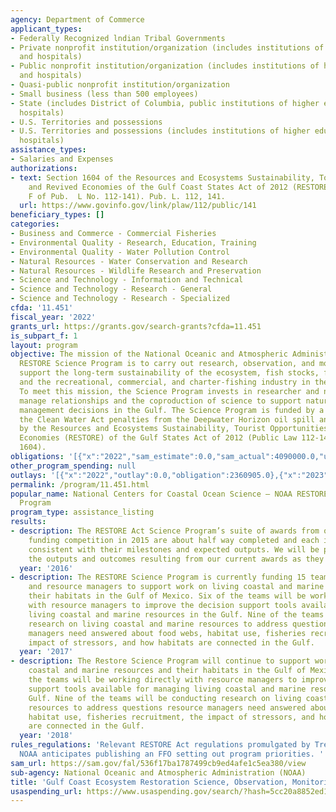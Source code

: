 ```yaml
---
agency: Department of Commerce
applicant_types:
- Federally Recognized lndian Tribal Governments
- Private nonprofit institution/organization (includes institutions of higher education
  and hospitals)
- Public nonprofit institution/organization (includes institutions of higher education
  and hospitals)
- Quasi-public nonprofit institution/organization
- Small business (less than 500 employees)
- State (includes District of Columbia, public institutions of higher education and
  hospitals)
- U.S. Territories and possessions
- U.S. Territories and possessions (includes institutions of higher education and
  hospitals)
assistance_types:
- Salaries and Expenses
authorizations:
- text: Section 1604 of the Resources and Ecosystems Sustainability, Tourist Opportunities,
    and Revived Economies of the Gulf Coast States Act of 2012 (RESTORE Act) (Subtitle
    F of Pub.  L No. 112-141). Pub. L. 112, 141.
  url: https://www.govinfo.gov/link/plaw/112/public/141
beneficiary_types: []
categories:
- Business and Commerce - Commercial Fisheries
- Environmental Quality - Research, Education, Training
- Environmental Quality - Water Pollution Control
- Natural Resources - Water Conservation and Research
- Natural Resources - Wildlife Research and Preservation
- Science and Technology - Information and Technical
- Science and Technology - Research - General
- Science and Technology - Research - Specialized
cfda: '11.451'
fiscal_year: '2022'
grants_url: https://grants.gov/search-grants?cfda=11.451
is_subpart_f: 1
layout: program
objective: The mission of the National Oceanic and Atmospheric Administration’s (NOAA’s)
  RESTORE Science Program is to carry out research, observation, and monitoring to
  support the long-term sustainability of the ecosystem, fish stocks, fish habitat,
  and the recreational, commercial, and charter-fishing industry in the Gulf of Mexico.
  To meet this mission, the Science Program invests in researcher and natural resource
  manage relationships and the coproduction of science to support natural resource
  management decisions in the Gulf. The Science Program is funded by a portion of
  the Clean Water Act penalties from the Deepwater Horizon oil spill and authorized
  by the Resources and Ecosystems Sustainability, Tourist Opportunities, and Revived
  Economies (RESTORE) of the Gulf States Act of 2012 (Public Law 112-141, Section
  1604).
obligations: '[{"x":"2022","sam_estimate":0.0,"sam_actual":4090000.0,"usa_spending_actual":3146686.85},{"x":"2023","sam_estimate":5620000.0,"sam_actual":0.0,"usa_spending_actual":6394041.58},{"x":"2024","sam_estimate":7610000.0,"sam_actual":0.0,"usa_spending_actual":5309687.0}]'
other_program_spending: null
outlays: '[{"x":"2022","outlay":0.0,"obligation":2360905.0},{"x":"2023","outlay":7931.0,"obligation":6446996.0},{"x":"2024","outlay":0.0,"obligation":1300049.0}]'
permalink: /program/11.451.html
popular_name: National Centers for Coastal Ocean Science – NOAA RESTORE Act Science
  Program
program_type: assistance_listing
results:
- description: The RESTORE Act Science Program’s suite of awards from our initial
    funding competition in 2015 are about half way completed and each is making progress
    consistent with their milestones and expected outputs. We will be publicizing
    the outputs and outcomes resulting from our current awards as they near completion
  year: '2016'
- description: The RESTORE Science Program is currently funding 15 teams of researchers
    and resource managers to support work on living coastal and marine resources and
    their habitats in the Gulf of Mexico. Six of the teams will be working directly
    with resource managers to improve the decision support tools available for managing
    living coastal and marine resources in the Gulf. Nine of the teams will be conducting
    research on living coastal and marine resources to address questions resource
    managers need answered about food webs, habitat use, fisheries recruitment, the
    impact of stressors, and how habitats are connected in the Gulf.
  year: '2017'
- description: The Restore Science Program will continue to support work on living
    coastal and marine resources and their habitats in the Gulf of Mexico. Six of
    the teams will be working directly with resource managers to improve the decision
    support tools available for managing living coastal and marine resources in the
    Gulf. Nine of the teams will be conducting research on living coastal and marine
    resources to address questions resource managers need answered about food webs,
    habitat use, fisheries recruitment, the impact of stressors, and how habitats
    are connected in the Gulf.
  year: '2018'
rules_regulations: 'Relevant RESTORE Act regulations promulgated by Treasury. In addition,
  NOAA anticipates publishing an FFO setting out program priorities. '
sam_url: https://sam.gov/fal/536f17ba1787499cb9ed4afe1c5ea380/view
sub-agency: National Oceanic and Atmospheric Administration (NOAA)
title: 'Gulf Coast Ecosystem Restoration Science, Observation, Monitoring, and Technology '
usaspending_url: https://www.usaspending.gov/search/?hash=5cc20a8852ed118e8fb40f1c2b4a0245
---
```

